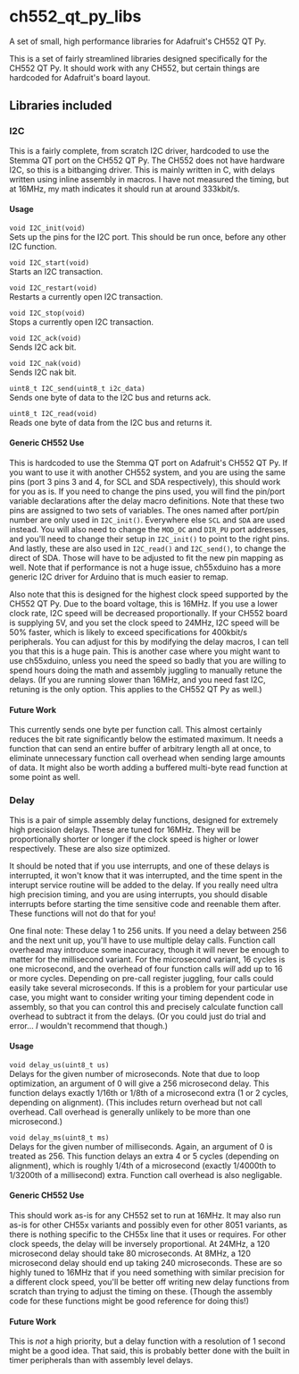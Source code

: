 # ch552_qt_py_libs
A set of small, high performance libraries for Adafruit's CH552 QT Py.

This is a set of fairly streamlined libraries designed specifically for the CH552 QT Py.  It should work with any CH552, but certain things are hardcoded for Adafruit's board layout.

## Libraries included

### I2C

This is a fairly complete, from scratch I2C driver, hardcoded to use the Stemma QT port on the CH552 QT Py.  The CH552 does not have hardware I2C, so this is a bitbanging driver.  This is mainly written in C, with delays written using inline assembly in macros.  I have not measured the timing, but at 16MHz, my math indicates it should run at around 333kbit/s.

#### Usage

`void I2C_init(void)`  
Sets up the pins for the I2C port.  This should be run once, before any other I2C function.

`void I2C_start(void)`  
Starts an I2C transaction.

`void I2C_restart(void)`  
Restarts a currently open I2C transaction.

`void I2C_stop(void)`  
Stops a currently open I2C transaction.

`void I2C_ack(void)`  
Sends I2C ack bit.  

`void I2C_nak(void)`  
Sends I2C nak bit.

`uint8_t I2C_send(uint8_t i2c_data)`  
Sends one byte of data to the I2C bus and returns ack.

`uint8_t I2C_read(void)`  
Reads one byte of data from the I2C bus and returns it.


#### Generic CH552 Use

This is hardcoded to use the Stemma QT port on Adafruit's CH552 QT Py.  If you want to use it with another CH552 system, and you are using the same pins (port 3 pins 3 and 4, for SCL and SDA respectively), this should work for you as is.  If you need to change the pins used, you will find the pin/port variable declarations after the delay macro definitions.  Note that these two pins are assigned to two sets of variables.  The ones named after port/pin number are only used in `I2C_init()`.  Everywhere else `SCL` and `SDA` are used instead.  You will also need to change the `MOD_OC` and `DIR_PU` port addresses, and you'll need to change their setup in `I2C_init()` to point to the right pins.  And lastly, these are also used in `I2C_read()` and `I2C_send()`, to change the direct of SDA.  Those will have to be adjusted to fit the new pin mapping as well.  Note that if performance is not a huge issue, ch55xduino has a more generic I2C driver for Arduino that is much easier to remap.

Also note that this is designed for the highest clock speed supported by the CH552 QT Py.  Due to the board voltage, this is 16MHz.  If you use a lower clock rate, I2C speed will be decreased proportionally.  If your CH552 board is supplying 5V, and you set the clock speed to 24MHz, I2C speed will be 50% faster, which is likely to exceed specifications for 400kbit/s peripherals.  You can adjust for this by modifying the delay macros, I can tell you that this is a huge pain.  This is another case where you might want to use ch55xduino, unless you need the speed so badly that you are willing to spend hours doing the math and assembly juggling to manually retune the delays.  (If you are running slower than 16MHz, and you need fast I2C, retuning is the only option.  This applies to the CH552 QT Py as well.)

#### Future Work

This currently sends one byte per function call.  This almost certainly reduces the bit rate significantly below the estimated maximum.  It needs a function that can send an entire buffer of arbitrary length all at once, to eliminate unnecessary function call overhead when sending large amounts of data.  It might also be worth adding a buffered multi-byte read function at some point as well.


### Delay

This is a pair of simple assembly delay functions, designed for extremely high precision delays.  These are tuned for 16MHz.  They will be proportionally shorter or longer if the clock speed is higher or lower respectively.  These are also size optimized.

It should be noted that if you use interrupts, and one of these delays is interrupted, it won't know that it was interrupted, and the time spent in the interupt service routine will be added to the delay.  If you really need ultra high precision timing, and you are using interrupts, you should disable interrupts before starting the time sensitive code and reenable them after.  These functions will not do that for you!

One final note: These delay 1 to 256 units.  If you need a delay between 256 and the next unit up, you'll have to use multiple delay calls.  Function call overhead may introduce some inaccuracy, though it will never be enough to matter for the millisecond variant.  For the microsecond variant, 16 cycles is one microsecond, and the overhead of four function calls _will_ add up to 16 or more cycles.  Depending on pre-call register juggling, four calls could easily take several microseconds.  If this is a problem for your particular use case, you might want to consider writing your timing dependent code in assembly, so that you can control this and precisely calculate function call overhead to subtract it from the delays.  (Or you could just do trial and error...  _I_ wouldn't recommend that though.)

#### Usage

`void delay_us(uint8_t us)`  
Delays for the given number of microseconds.  Note that due to loop optimization, an argument of 0 will give a 256 microsecond delay.  This function delays exactly 1/16th or 1/8th of a microsecond extra (1 or 2 cycles, depending on alignment).  (This includes return overhead but not call overhead.  Call overhead is generally unlikely to be more than one microsecond.)

`void delay_ms(uint8_t ms)`  
Delays for the given number of milliseconds.  Again, an argument of 0 is treated as 256.  This function delays an extra 4 or 5 cycles (depending on alignment), which is roughly 1/4th of a microsecond (exactly 1/4000th to 1/3200th of a millisecond) extra.  Function call overhead is also negligable.

#### Generic CH552 Use

This should work as-is for any CH552 set to run at 16MHz.  It may also run as-is for other CH55x variants and possibly even for other 8051 variants, as there is nothing specific to the CH55x line that it uses or requires.  For other clock speeds, the delay will be inversely proportional.  At 24MHz, a 120 microsecond delay should take 80 microseconds.  At 8MHz, a 120 microsecond delay should end up taking 240 microseconds.  These are so highly tuned to 16MHz that if you need something with similar precision for a different clock speed, you'll be better off writing new delay functions from scratch than trying to adjust the timing on these.  (Though the assembly code for these functions might be good reference for doing this!)

#### Future Work

This is _not_ a high priority, but a delay function with a resolution of 1 second might be a good idea.  That said, this is probably better done with the built in timer peripherals than with assembly level delays.
